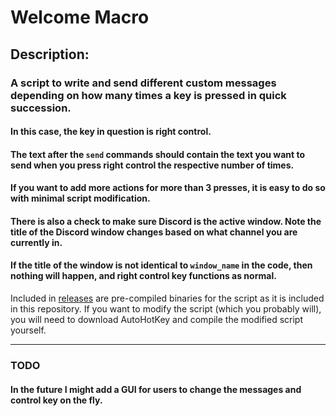 # Welcome Macro

## Description:
### A script to write and send different custom messages depending on how many times a key is pressed in quick succession.

#### In this case, the key in question is right control.
#### The text after the `send` commands should contain the text you want to send when you press right control the respective number of times.
#### If you want to add more actions for more than 3 presses, it is easy to do so with minimal script modification.
#### There is also a check to make sure Discord is the active window. Note the title of the Discord window changes based on what channel you are currently in.
#### If the title of the window is not identical to `window_name` in the code, then nothing will happen, and right control key functions as normal.

Included in [releases](https://github.com/Malted-Wheaties/welcome-macro/releases) are pre-compiled binaries for the script as it is included in this repository. If you want to modify the script (which you probably will), you will need to download AutoHotKey and compile the modified script yourself.


---
### TODO
#### In the future I might add a GUI for users to change the messages and control key on the fly.
